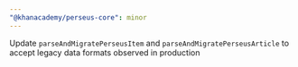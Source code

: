 ```yaml
---
"@khanacademy/perseus-core": minor
---
```


Update `parseAndMigratePerseusItem` and `parseAndMigratePerseusArticle` to accept legacy data formats observed in production
